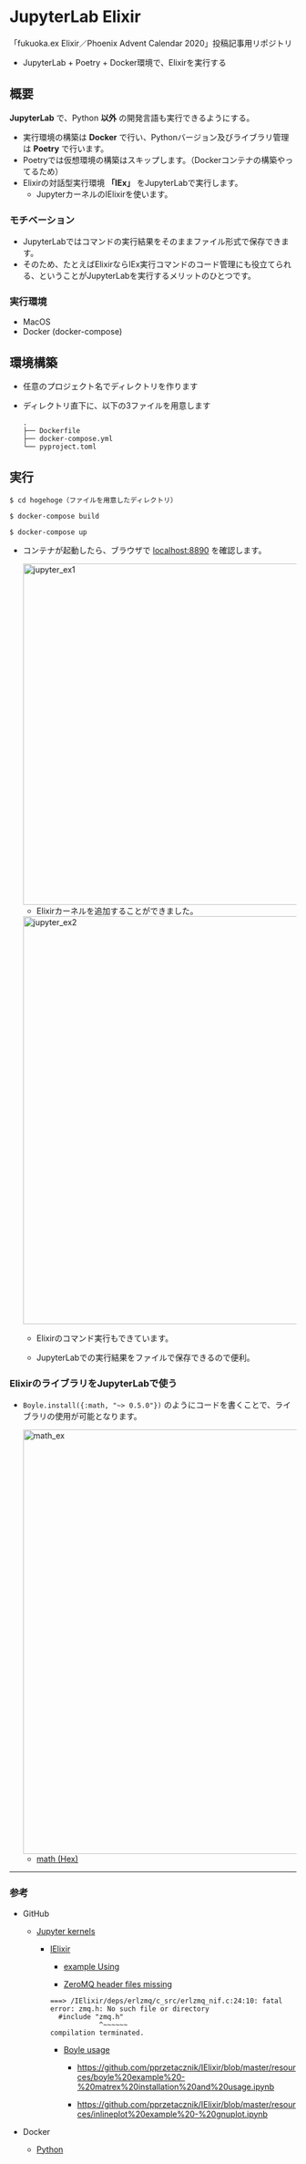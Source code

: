 # JupyterLab Elixir

「fukuoka.ex Elixir／Phoenix Advent Calendar 2020」投稿記事用リポジトリ

- JupyterLab + Poetry + Docker環境で、Elixirを実行する

## 概要

__JupyterLab__ で、Python __以外__ の開発言語も実行できるようにする。

- 実行環境の構築は __Docker__ で行い、Pythonバージョン及びライブラリ管理は __Poetry__ で行います。
- Poetryでは仮想環境の構築はスキップします。（Dockerコンテナの構築やってるため）
- Elixirの対話型実行環境 __「IEx」__ をJupyterLabで実行します。
  - JupyterカーネルのIElixirを使います。

### モチベーション

- JupyterLabではコマンドの実行結果をそのままファイル形式で保存できます。
- そのため、たとえばElixirならIEx実行コマンドのコード管理にも役立てられる、ということがJupyterLabを実行するメリットのひとつです。
### 実行環境

- MacOS
- Docker (docker-compose)

## 環境構築


- 任意のプロジェクト名でディレクトリを作ります
- ディレクトリ直下に、以下の3ファイルを用意します

  ```terminal
  .
  ├── Dockerfile
  ├── docker-compose.yml
  └── pyproject.toml
  ```

## 実行

```terminal
$ cd hogehoge（ファイルを用意したディレクトリ）

$ docker-compose build

$ docker-compose up
```

- コンテナが起動したら、ブラウザで [localhost:8890](http://localhost:8890) を確認します。

  <img width="599" alt="jupyter_ex1" src="https://user-images.githubusercontent.com/33124627/102766011-d1593b80-43c0-11eb-8d06-2246098404f3.png">

  - Elixirカーネルを追加することができました。

  <img width="716" alt="jupyter_ex2" src="https://user-images.githubusercontent.com/33124627/102766016-d4542c00-43c0-11eb-917b-ce48e606436d.png">

  - Elixirのコマンド実行もできています。

  - JupyterLabでの実行結果をファイルで保存できるので便利。

### ElixirのライブラリをJupyterLabで使う

- `Boyle.install({:math, "~> 0.5.0"})` のようにコードを書くことで、ライブラリの使用が可能となります。

  <img width="745" alt="math_ex" src="https://user-images.githubusercontent.com/33124627/102885673-18b1fb80-4497-11eb-95a6-f3dad9a1c8e3.png">

  - [math (Hex)](https://hex.pm/packages/math)

---

### 参考

- GitHub

  - [Jupyter kernels](https://github.com/jupyter/jupyter/wiki/Jupyter-kernels)

    - [IElixir](https://github.com/pprzetacznik/IElixir)

      - [example Using](https://github.com/pprzetacznik/IElixir/blob/master/resources/example.ipynb)

      - [ZeroMQ header files missing](https://github.com/pprzetacznik/IElixir#zeromq-header-files-missing)

      ```terminal
      ===> /IElixir/deps/erlzmq/c_src/erlzmq_nif.c:24:10: fatal error: zmq.h: No such file or directory
        #include "zmq.h"
                  ^~~~~~~
      compilation terminated.
      ```

      - [Boyle usage](https://github.com/pprzetacznik/IElixir/blob/master/resources/boyle%20example.ipynb)

        - https://github.com/pprzetacznik/IElixir/blob/master/resources/boyle%20example%20-%20matrex%20installation%20and%20usage.ipynb

        - https://github.com/pprzetacznik/IElixir/blob/master/resources/inlineplot%20example%20-%20gnuplot.ipynb

- Docker

  - [Python](https://hub.docker.com/_/python)
